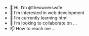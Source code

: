 - 👋 Hi, I’m @theownerswife
- 👀 I’m interested in web development
- 🌱 I’m currently learning html
- 💞️ I’m looking to collaborate on ...
- 📫 How to reach me ...

<!---
theownerswife/theownerswife is a ✨ special ✨ repository because its `README.md` (this file) appears on your GitHub profile.
You can click the Preview link to take a look at your changes.
--->

